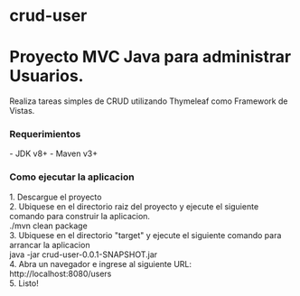 # crud-user
<h1>Proyecto MVC Java para administrar Usuarios.</h1>

Realiza tareas simples de CRUD utilizando Thymeleaf como Framework de Vistas.

<h3>Requerimientos</h3>
- JDK v8+
- Maven v3+

<h3>Como ejecutar la aplicacion</h3>
1. Descargue el proyecto<br>
2. Ubiquese en el directorio raiz del proyecto y ejecute el siguiente comando para construir la aplicacion.<br>
./mvn clean package<br>
3. Ubiquese en el directorio "target" y ejecute el siguiente comando para arrancar la aplicacion<br>
java -jar crud-user-0.0.1-SNAPSHOT.jar<br>
4. Abra un navegador e ingrese al siguiente URL: http://localhost:8080/users<br>
5. Listo!<br>
